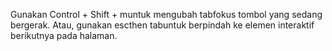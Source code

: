 Gunakan Control + Shift + muntuk mengubah tabfokus tombol yang sedang bergerak. Atau, gunakan escthen tabuntuk berpindah ke elemen interaktif berikutnya pada halaman.
